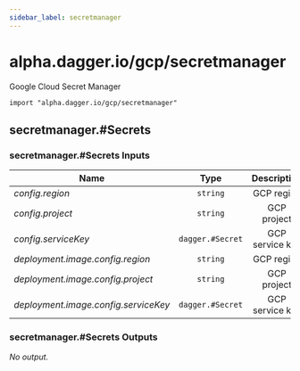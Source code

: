 ```yaml
---
sidebar_label: secretmanager
---
```


# alpha.dagger.io/gcp/secretmanager

Google Cloud Secret Manager

```cue
import "alpha.dagger.io/gcp/secretmanager"
```

## secretmanager.#Secrets

### secretmanager.#Secrets Inputs

| Name                                   | Type                | Description        |
| -------------                          |:-------------:      |:-------------:     |
|*config.region*                         | `string`            |GCP region          |
|*config.project*                        | `string`            |GCP project         |
|*config.serviceKey*                     | `dagger.#Secret`    |GCP service key     |
|*deployment.image.config.region*        | `string`            |GCP region          |
|*deployment.image.config.project*       | `string`            |GCP project         |
|*deployment.image.config.serviceKey*    | `dagger.#Secret`    |GCP service key     |

### secretmanager.#Secrets Outputs

_No output._
